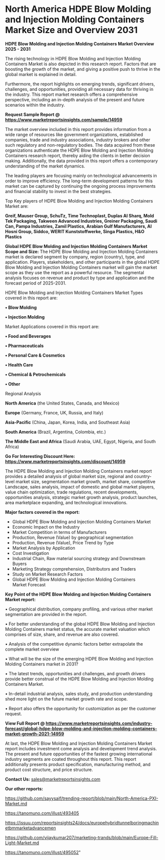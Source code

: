  # North America HDPE Blow Molding and Injection Molding Containers Market Size and Overview 2031

<Strong> HDPE Blow Molding and Injection Molding Containers Market Overview 2025 - 2031</strong>

The rising technology in HDPE Blow Molding and Injection Molding Containers Market is also depicted in this research report. Factors that are boosting the growth of the market, and giving a positive push to thrive in the global market is explained in detail.

Furthermore, the report highlights on emerging trends, significant drivers, challenges, and opportunities, providing all necessary data for thriving in the industry. This report market research offers a comprehensive perspective, including an in-depth analysis of the present and future scenarios within the industry.

<strong>Request Sample Report @ <a href=https://www.marketreportsinsights.com/sample/14959>https://www.marketreportsinsights.com/sample/14959</a></strong>

The market overview included in this report provides information from a wide range of resources like government organizations, established companies, trade and industry associations, industry brokers and other such regulatory and non-regulatory bodies. The data acquired from these organizations authenticate the HDPE Blow Molding and Injection Molding Containers research report, thereby aiding the clients in better decision making. Additionally, the data provided in this report offers a contemporary understanding of the market dynamics.

The leading players are focusing mainly on technological advancements in order to improve efficiency. The long-term development patterns for this market can be captured by continuing the ongoing process improvements and financial stability to invest in the best strategies.

Top Key players of HDPE Blow Molding and Injection Molding Containers Market are:

<strong>Greif, Mauser Group, SchuTz, Time Technoplast, Duplas Al Sharq, Mold Tek Packaging, Takween Advanced Industries, Greiner Packaging, Saudi Can, Pampa Industries, Zamil Plastics, Arabian Gulf Manufacturers, Al Hosni Group, Siddco, WERIT Kunststoffwerke, Singa Plastics, H&O Plastics</strong>

<strong><b>Global HDPE Blow Molding and Injection Molding Containers Market Scope and Size:</b></strong>
The HDPE Blow Molding and Injection Molding Containers market is declared segment by company, region (country), type, and application. Players, stakeholders, and other participants in the global HDPE Blow Molding and Injection Molding Containers market will gain the market scope as they use the report as a powerful resource. The segmental analysis focuses on revenue and product by type and application and the forecast period of 2025-2031.

HDPE Blow Molding and Injection Molding Containers Market Types covered in this report are:

<strong>• Blow Molding

• Injection Molding</strong>

Market Applications covered in this report are:

<strong>• Food and Beverages

• Pharmaceuticals

• Personal Care & Cosmetics

• Health Care

• Chemical & Petrochemicals

• Other</strong> 

Regional Analysis

<strong>North America</strong> (the United States, Canada, and Mexico)

<strong>Europe</strong> (Germany, France, UK, Russia, and Italy)

<strong>Asia-Pacific</strong> (China, Japan, Korea, India, and Southeast Asia)

<strong>South America</strong> (Brazil, Argentina, Colombia, etc.)

<strong>The Middle East and Africa</strong> (Saudi Arabia, UAE, Egypt, Nigeria, and South Africa)

<strong>Go For Interesting Discount Here: <a href=https://www.marketreportsinsights.com/discount/14959>https://www.marketreportsinsights.com/discount/14959</a></strong>

The HDPE Blow Molding and Injection Molding Containers market report provides a detailed analysis of global market size, regional and country-level market size, segmentation market growth, market share, competitive Landscape, sales analysis, impact of domestic and global market players, value chain optimization, trade regulations, recent developments, opportunities analysis, strategic market growth analysis, product launches, area marketplace expanding, and technological innovations.

<strong><b>Major factors covered in the report:</b></strong>
<ul>
  <li>Global HDPE Blow Molding and Injection Molding Containers Market </li>
  <li>Economic Impact on the Industry</li>
  <li>Market Competition in terms of Manufacturers</li>
  <li>Production, Revenue (Value) by geographical segmentation</li>
  <li>Production, Revenue (Value), Price Trend by Type</li>
  <li>Market Analysis by Application</li>
  <li>Cost Investigation</li>
  <li>Industrial Chain, Raw material sourcing strategy and Downstream Buyers</li>
  <li>Marketing Strategy comprehension, Distributors and Traders</li>
  <li>Study on Market Research Factors</li>
  <li>Global HDPE Blow Molding and Injection Molding Containers Market Forecast</li>
</ul>

<strong><b>Key Point of the HDPE Blow Molding and Injection Molding Containers Market report:</b></strong>

• Geographical distribution, company profiling, and various other market segmentation are provided in the report.

• For better understanding of the global HDPE Blow Molding and Injection Molding Containers market status, the accurate market valuation which comprises of size, share, and revenue are also covered.

• Analysis of the competitive dynamic factors better extrapolate the complete market overview

• What will be the size of the emerging HDPE Blow Molding and Injection Molding Containers market in 2031?

• The latest trends, opportunities and challenges, and growth drivers provide better construal of the HDPE Blow Molding and Injection Molding Containers Market.

• In-detail industrial analysis, sales study, and production understanding shed more light on the future market growth rate and scope.

• Report also offers the opportunity for customization as per the customer request.

<strong><b>View Full Report @ <a href=https://www.marketreportsinsights.com/industry-forecast/global-hdpe-blow-molding-and-injection-molding-containers-market-growth-2021-14959>https://www.marketreportsinsights.com/industry-forecast/global-hdpe-blow-molding-and-injection-molding-containers-market-growth-2021-14959</a></b></strong>


At last, the HDPE Blow Molding and Injection Molding Containers Market report includes investment come analysis and development trend analysis. The present and future opportunities of the fastest growing international industry segments are coated throughout this report. This report additionally presents product specification, manufacturing method, and product cost structure, and price structure.

<strong>Contact Us:</strong>
sales@marketreportsinsights.com

<strong>Our other reports:</strong>

<a href=https://github.com/sayysaif/trending-report/blob/main/North-America-PXI-Market.md>https://github.com/sayysaif/trending-report/blob/main/North-America-PXI-Market.md</a>

<a href=https://tanomuno.com/illust/493405>https://tanomuno.com/illust/493405</a>

<a href=https://issuu.com/reportsinsights24/docs/europehybridtunnelboringmachinetbmmarketadvancemen>https://issuu.com/reportsinsights24/docs/europehybridtunnelboringmachinetbmmarketadvancemen</a>

<a href=https://github.com/vijaykumar207/marketing-trands/blob/main/Europe-Fill-Light-Market.md>https://github.com/vijaykumar207/marketing-trands/blob/main/Europe-Fill-Light-Market.md</a>

<a href=https://tanomuno.com/illust/495052>https://tanomuno.com/illust/495052</a>"
